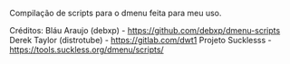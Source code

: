 Compilação de scripts para o dmenu feita para meu uso. 

 Créditos:
 	        Bláu Araujo (debxp) - https://github.com/debxp/dmenu-scripts
 	        Derek Taylor (distrotube) - https://gitlab.com/dwt1 
	        Projeto Sucklesss - https://tools.suckless.org/dmenu/scripts/

